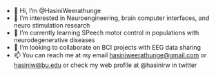 - 👋 Hi, I’m @HasiniWeerathunge
- 👀 I’m interested in Neuroengineering, brain computer interfaces, and neuro stimulation research
- 🌱 I’m currently learning SPeech motor control in populations with neurodegenerative diseases
- 💞️ I’m looking to collaborate on BCI projects with EEG data sharing 
- 📫 You can reach me at my email hasiniweerathunge@gmail.com or hasiniw@bu.edu or check my web profile at @hasinirw in twitter

<!---
HasiniWeerathunge/HasiniWeerathunge is a ✨ special ✨ repository because its `README.md` (this file) appears on your GitHub profile.
You can click the Preview link to take a look at your changes.
--->
